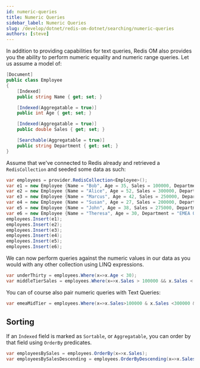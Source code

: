 ```yaml
---
id: numeric-queries
title: Numeric Queries
sidebar_label: Numeric Queries
slug: /develop/dotnet/redis-om-dotnet/searching/numeric-queries
authors: [steve]
---
```


In addition to providing capabilities for text queries, Redis OM also provides you the ability to perform numeric equality and numeric range queries. Let us assume a model of:

```csharp
[Document]
public class Employee
{
    [Indexed]
    public string Name { get; set; }

    [Indexed(Aggregatable = true)]
    public int Age { get; set; }

    [Indexed(Aggregatable = true)]
    public double Sales { get; set; }

    [Searchable(Aggregatable = true)]
    public string Department { get; set; }
}
```

Assume that we've connected to Redis already and retrieved a `RedisCollection` and seeded some data as such:

```csharp
var employees = provider.RedisCollection<Employee>();
var e1 = new Employee {Name = "Bob", Age = 35, Sales = 100000, Department = "EMEA Sales"};
var e2 = new Employee {Name = "Alice", Age = 52, Sales = 300000, Department = "Partner Sales"};
var e3 = new Employee {Name = "Marcus", Age = 42, Sales = 250000, Department = "NA Sales"};
var e4 = new Employee {Name = "Susan", Age = 27, Sales = 200000, Department = "EMEA Sales"};
var e5 = new Employee {Name = "John", Age = 38, Sales = 275000, Department = "APAC Sales"};
var e6 = new Employee {Name = "Theresa", Age = 30, Department = "EMEA Ops"};
employees.Insert(e1);
employees.Insert(e2);
employees.Insert(e3);
employees.Insert(e4);
employees.Insert(e5);
employees.Insert(e6);
```

We can now perform queries against the numeric values in our data as you would with any other collection using LINQ expressions.

```csharp
var underThirty = employees.Where(x=>x.Age < 30);
var middleTierSales = employees.Where(x=>x.Sales > 100000 && x.Sales < 300000);
```

You can of course also pair numeric queries with Text Queries:

```csharp
var emeaMidTier = employees.Where(x=>x.Sales>100000 & x.Sales <300000 && x.Department == "EMEA");
```

## Sorting

If an `Indexed` field is marked as `Sortable`, or `Aggregatable`, you can order by that field using `OrderBy` predicates.

```csharp
var employeesBySales = employees.OrderBy(x=>x.Sales);
var employeesBySalesDescending = employees.OrderByDescending(x=>x.Sales);
```
